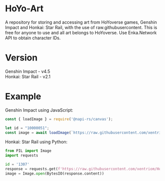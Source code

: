 # HoYo-Art
A repository for storing and accessing art from HoYoverse games, Genshin Impact and Honkai: Star Rail, with the use of raw.githubusercontent. This is free for anyone to use and all art belongs to HoYoverse. Use Enka.Network API to obtain character IDs.

# Version
<p>Genshin Impact - v4.5<br>Honkai: Star Rail - v2.1</p>

# Example
Genshin Impact using JavaScript:
```js
const { loadImage } = require('@napi-rs/canvas');

let id = "10000051";
const image = await loadImage(`https://raw.githubusercontent.com/xentriom/HoYo-Assets/main/genshin/splash/${id}.png`);
```
Honkai: Star Rail using Python:
```py
from PIL import Image
import requests

id = '1307'
response = requests.get(f'https://raw.githubusercontent.com/xentriom/HoYo-Assets/main/starrail/wish/{id}.png')
image = Image.open(BytesIO(response.content))
```
